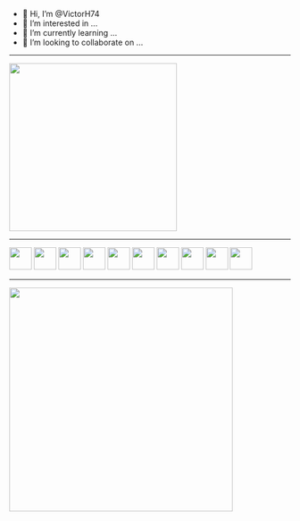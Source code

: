 - 👋 Hi, I’m @VictorH74
- 👀 I’m interested in ...
- 🌱 I’m currently learning ...
- 💞️ I’m looking to collaborate on ...

<hr>
 
<img height="300em" src="https://github-readme-stats.vercel.app/api?username=VictorH74&show_icons=true&theme=chartreuse-dark"/>

<hr>

<div>
 
  <img width="40em" src="https://cdn.jsdelivr.net/gh/devicons/devicon/icons/html5/html5-original.svg" />
  <img width="40em" src="https://cdn.jsdelivr.net/gh/devicons/devicon/icons/css3/css3-original.svg" />
  <img width="40em" src="https://cdn.jsdelivr.net/gh/devicons/devicon/icons/javascript/javascript-plain.svg" />
  <img width="40em" src="https://cdn.jsdelivr.net/gh/devicons/devicon/icons/typescript/typescript-original.svg" />
  <img width="40em" src="https://cdn.jsdelivr.net/gh/devicons/devicon/icons/java/java-original.svg" />
  <img width="40em" src="https://cdn.jsdelivr.net/gh/devicons/devicon/icons/python/python-original.svg" />
  <img width="40em" src="https://cdn.jsdelivr.net/gh/devicons/devicon/icons/spring/spring-original.svg" />
  <img width="40em" src="https://cdn.jsdelivr.net/gh/devicons/devicon/icons/mongodb/mongodb-original.svg" />
  <img width="40em" src="https://cdn.jsdelivr.net/gh/devicons/devicon/icons/mysql/mysql-plain.svg" />
  <img width="40em" src="https://cdn.jsdelivr.net/gh/devicons/devicon/icons/postgresql/postgresql-original.svg" />

</div>

<hr>

<img height="400em" src="https://github-readme-stats.vercel.app/api/top-langs/?username=VictorH74&langs_count=8&theme=chartreuse-dark"/>

